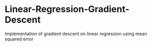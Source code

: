 # Linear-Regression-Gradient-Descent
Implementation of gradient descent on linear regression using mean squared error
